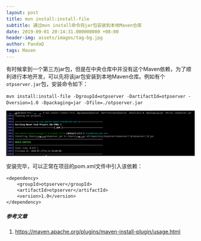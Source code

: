 ```yaml
---
layout: post
title: mvn install:install-file
subtitle: 通过mvn install命令将jar包安装到本地Maven仓库
date: 2019-09-01 20:14:31.000000000 +08:00
header-img: assets/images/tag-bg.jpg
author: PandaQ
tags: Maven
---
```


有时候拿到一个第三方jar包，但是在中央仓库中并没有这个Maven依赖，为了顺利进行本地开发，可以先将该jar包安装到本地Maven仓库。例如有个`otpserver.jar`包，安装命令如下：


`mvn install:install-file -DgroupId=otpserver -DartifactId=otpserver -Dversion=1.0 -Dpackaging=jar -Dfile=./otpserver.jar`


![mvn-install.png](/assets/images/2019-09/mvn-install.png)

安装完毕，可以正常在项目的pom.xml文件中引入该依赖：

```text
<dependency>
    <groupId>otpserver</groupId>
    <artifactId>otpserver</artifactId>
    <version>1.0</version>
</dependency>
```

##### 参考文章

1. <a href="https://maven.apache.org/plugins/maven-install-plugin/usage.html" target="_blank">https://maven.apache.org/plugins/maven-install-plugin/usage.html</a>
